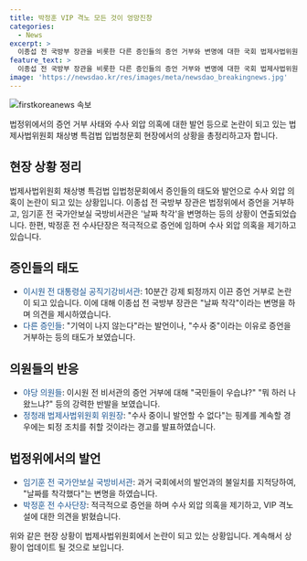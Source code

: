 ```yaml
---
title: 박정훈 VIP 격노 모든 것이 엉망진창
categories:
  - News
excerpt: >
  이종섭 전 국방부 장관을 비롯한 다른 증인들의 증언 거부와 변명에 대한 국회 법제사법위원회 청문회 현장에서의 상황은 수사 외압 의혹을 더욱 짙게 만들었다. 이에 대한 즉각적이고 강력한 반응 속에서 박정훈 전 해병대 수사단장의 적극적인 증언과 VIP 격노설에 대한 발언이 주목을 받았다. 또한, 수사와 관련된 다양한 이야기와 관련된 증인들의 힘겨운 교차 심문으로 현장은 고조된 분위기를 연출했다.
feature_text: >
  이종섭 전 국방부 장관을 비롯한 다른 증인들의 증언 거부와 변명에 대한 국회 법제사법위원회 청문회 현장에서의 상황은 수사 외압 의혹을 더욱 짙게 만들었다. 이에 대한 즉각적이고 강력한 반응 속에서 박정훈 전 해병대 수사단장의 적극적인 증언과 VIP 격노설에 대한 발언이 주목을 받았다. 또한, 수사와 관련된 다양한 이야기와 관련된 증인들의 힘겨운 교차 심문으로 현장은 고조된 분위기를 연출했다.
image: 'https://newsdao.kr/res/images/meta/newsdao_breakingnews.jpg'
---
```


<p><img src="https://newsdao.kr/res/images/meta/newsdao_breakingnews.jpg" alt="firstkoreanews 속보" /></p>

<p>법정위에서의 증언 거부 사태와 수사 외압 의혹에 대한 발언 등으로 논란이 되고 있는 법제사법위원회 채상병 특검법 입법청문회 현장에서의 상황을 총정리하고자 합니다. </p>

<h2 data-ke-size="size26">현장 상황 정리</h2>

<p data-ke-size="size16">법제사법위원회 채상병 특검법 입법청문회에서 증인들의 태도와 발언으로 수사 외압 의혹이 논란이 되고 있는 상황입니다. 이종섭 전 국방부 장관은 법정위에서 증언을 거부하고, 임기훈 전 국가안보실 국방비서관은 '날짜 착각'을 변명하는 등의 상황이 연출되었습니다. 한편, 박정훈 전 수사단장은 적극적으로 증언에 임하며 수사 외압 의혹을 제기하고 있습니다.</p>

<h2 data-ke-size="size26">증인들의 태도</h2>

<ul>
    <li><span style="color: #1a5490;">이시원 전 대통령실 공직기강비서관</span>: 10분간 강제 퇴정까지 이끈 증언 거부로 논란이 되고 있습니다. 이에 대해 이종섭 전 국방부 장관은 "날짜 착각"이라는 변명을 하며 의견을 제시하였습니다.</li>
    <li><span style="color: #1a5490;">다른 증인들</span>: "기억이 나지 않는다"라는 발언이나, "수사 중"이라는 이유로 증언을 거부하는 등의 태도가 보였습니다. </li>
</ul>

<h2 data-ke-size="size26">의원들의 반응</h2>

<ul>
    <li><span style="color: #1a5490;">야당 의원들</span>: 이시원 전 비서관의 증언 거부에 대해 "국민들이 우습냐?" "뭐 하러 나왔느냐?" 등의 강력한 반발을 보였습니다.</li>
    <li><span style="color: #1a5490;">정청래 법제사법위원회 위원장</span>: "수사 중이니 발언할 수 없다"는 핑계를 계속할 경우에는 퇴정 조치를 취할 것이라는 경고를 발표하였습니다.</li>
</ul>

<h2 data-ke-size="size26">법정위에서의 발언</h2>

<ul>
    <li><span style="color: #1a5490;">임기훈 전 국가안보실 국방비서관</span>: 과거 국회에서의 발언과의 불일치를 지적당하여, "날짜를 착각했다"는 변명을 하였습니다.</li>
    <li><span style="color: #1a5490;">박정훈 전 수사단장</span>: 적극적으로 증언을 하며 수사 외압 의혹을 제기하고, VIP 격노설에 대한 의견을 밝혔습니다.</li>
</ul>

<p>위와 같은 현장 상황이 법제사법위원회에서 논란이 되고 있는 상황입니다. 계속해서 상황이 업데이트 될 것으로 보입니다.</p>

